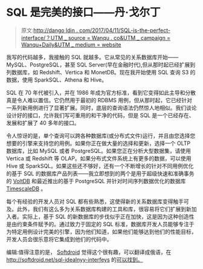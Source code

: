# SQL 是完美的接口——丹·戈尔丁

> 原文:[http://dango ldin . com/2017/04/11/SQL-is-the-perfect-interface/？UTM _ source = Wanqu . co&UTM _ campaign = Wanqu+Daily&UTM _ medium = website](http://dangoldin.com/2017/04/11/sql-is-the-perfect-interface/?utm_source=wanqu.co&utm_campaign=Wanqu+Daily&utm_medium=website)

我写的代码越多，我接触的 SQL 就越多。它从常见的关系数据库开始——MySQL、PostgreSQL，甚至 SQL Server(早在金融时代),但从那时起已经扩展到列数据库，如 Redshift、Vertica 和 MonetDB。现在我开始使用 SQL 查询 S3 的数据，使用 SparkSQL、Athena 和 Hive。

SQL 在 70 年代被引入，并在 1986 年成为官方标准，看到它变得如此主导和分散真是令人难以置信。它仍然用于最初的 RDBMS 用例，但从那时起，它已经针对一系列新用例进行了显著扩展。同时，底层的查询语法仍然惊人地相似。我们谈论设计好的接口，允许我们写可重用的和干净的代码，但是 SQL 是一个已经存在、发展和扩展了 40 多年的接口。

令人惊讶的是，单个查询可以跨各种数据库(或分布式文件)运行，并且由您选择您想要的引擎来支持您的用例。如果你正在做大量的选择和更新，选择一个 OLTP 数据库，比如 MySQL 或者 PostgreSQL。如果您正在分析大型数据集，请使用 Vertica 或 Redshift 等 OLAP。如果分布式文件系统上有更多的数据，可以使用 Hive 或 SparkSQL。如果这些还不够好，还有一个不断增长的针对不同用例优化的基于 SQL 的数据库产品列表——我立即想到的两个是用于超级快速和准确事务的 [VoltDB](https://www.voltdb.com/) 和最近推出的基于 PostgreSQL 并针对时间序列数据优化的数据库 [TimescaleDB](http://www.timescale.com/) 。

每个有经验的开发人员对 SQL 都有些熟悉，这使得新的关系数据库变得触手可及。此外，我们有这么多为关系数据库构建的工具和库，很容易将它们扩展到新加入者。实际上，基于 SQL 的新数据库的步伐似乎正在加快，这是因为这种创造性是由约束条件赋予的。通过致力于固定的 SQL 标准，数据库开发人员能够专注于为特定用例设计完美的引擎，因为他们知道，如果他们能够达到他们的性能目标，开发人员会很乐意将它集成到他们的代码中。

编辑:值得注意的是， [Softdroid](http://softdroid.net) 觉得这个很有趣，可以翻译成俄语，在 http://softdroid.net/sql-idealnyy-interfeys 的[可以找到。](http://softdroid.net/sql-idealnyy-interfeys)